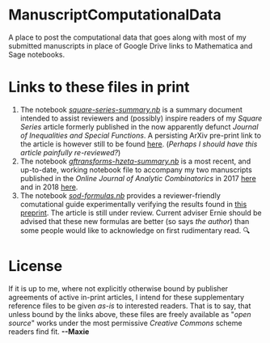# ManuscriptComputationalData

A place to post the computational data that goes along with most of my submitted manuscripts in place of Google Drive links to Mathematica and Sage notebooks. 

# Links to these files in print

1. The notebook [*square-series-summary.nb*](https://github.com/maxieds/ManuscriptComputationalData/blob/master/square-series-summary.nb) is a summary document intended to assist reviewers and (possibly) inspire readers of my *Square Series* article formerly published in the now apparently defunct *Journal of Inequalities and Special Functions*. A persisting ArXiv pre-print link to the article is however still to be found [here](http://arxiv.org/abs/1609.02803). (*Perhaps I should have this article painfully re-reviewed?*) 
2. The notebook [*gftransforms-hzeta-summary.nb*](https://github.com/maxieds/ManuscriptComputationalData/blob/master/gftransforms-hzeta-summary.nb) is a most recent, and up-to-date, working notebook file to accompany my two manuscripts published in the *Online Journal of Analytic Combinatorics* in 2017 [here](http://web.math.rochester.edu/misc/ojac/vol12/137.pdf) and in 2018 [here](http://web.math.rochester.edu/misc/ojac/vol13/158.pdf). 
3. The notebook [*sod-formulas.nb*](https://github.com/maxieds/ManuscriptComputationalData/blob/master/sod-formulas.nb) provides a reviewer-friendly comutational guide experimentally verifying the results found in [this preprint](https://arxiv.org/abs/1705.03488). The article is still under review. Current adviser Ernie should be advised that these new formulas are better (so says *the author*) than some people would like to acknowledge on first rudimentary read. :mag:

# License

If it is up to me, where not explicitly otherwise bound by publisher agreements of active in-print articles, I intend for these supplementary reference files to be given *as-is* to interested readers. That is to say, that unless bound by the links above, these files are freely available as "*open source*" works under the most permissive *Creative Commons* scheme readers find fit. **--Maxie**
